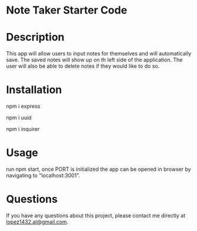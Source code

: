 # Note Taker Starter Code

# Description 
This app will allow users to input notes for themselves and will automatically save. The saved notes will show up on th left side of the application. The user will also be able to delete notes if they would like to do so.

# Installation 
npm i express

npm i uuid

npm i inquirer

# Usage
run npm start, once PORT is initialized the app can be opened in browser by navigating to "localhost:3001".

# Questions 
If you have any questions about this project, please contact me directly at lopez1432.al@gmail.com. 
